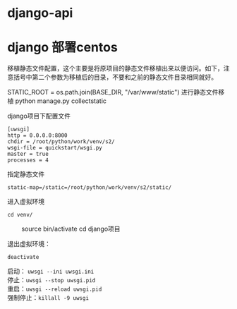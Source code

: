 # django-api
# django 部署centos

移植静态文件配置，这个主要是将原项目的静态文件移植出来以便访问。如下，注意括号中第二个参数为移植后的目录，不要和之前的静态文件目录相同就好。

STATIC_ROOT = os.path.join(BASE_DIR, "/var/www/static")
进行静态文件移植
python manage.py collectstatic

django项目下配置文件

    [uwsgi]
    http = 0.0.0.0:8000
    chdir = /root/python/work/venv/s2/
    wsgi-file = quickstart/wsgi.py
    master = true
    processes = 4
    
    
指定静态文件

    static-map=/static=/root/python/work/venv/s2/static/ 


进入虚拟环境

    cd venv/
　　    source bin/activate
    cd django项目


退出虚拟环境：
    
    deactivate

启动：   `uwsgi --ini uwsgi.ini `  
停止：`uwsgi --stop uwsgi.pid `  
重启：`uwsgi --reload uwsgi.pid `  
强制停止：`killall -9 uwsgi `  
